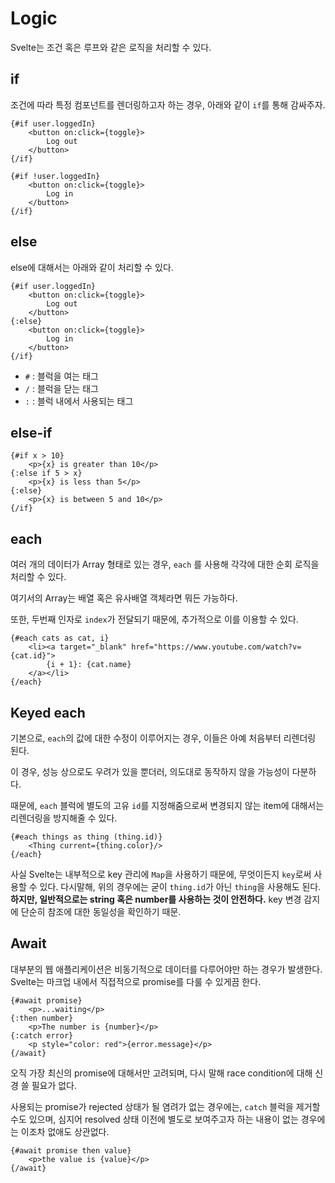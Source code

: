 # Logic

Svelte는 조건 혹은 루프와 같은 로직을 처리할 수 있다.

## if

조건에 따라 특정 컴포넌트를 렌더링하고자 하는 경우, 아래와 같이 `if`를 통해 감싸주자.

```svelte
{#if user.loggedIn}
	<button on:click={toggle}>
		Log out
	</button>
{/if}

{#if !user.loggedIn}
	<button on:click={toggle}>
		Log in
	</button>
{/if}
```

## else

else에 대해서는 아래와 같이 처리할 수 있다.

```svelte
{#if user.loggedIn}
	<button on:click={toggle}>
		Log out
	</button>
{:else}
	<button on:click={toggle}>
		Log in
	</button>
{/if}
```

- `#` : 블럭을 여는 태그
- `/` : 블럭을 닫는 태그
- `:` : 블럭 내에서 사용되는 태그

## else-if

```svelte
{#if x > 10}
	<p>{x} is greater than 10</p>
{:else if 5 > x}
	<p>{x} is less than 5</p>
{:else}
	<p>{x} is between 5 and 10</p>
{/if}
```

## each

여러 개의 데이터가 Array 형태로 있는 경우, `each` 를 사용해 각각에 대한 순회 로직을 처리할 수 있다.

여기서의 Array는 배열 혹은 유사배열 객체라면 뭐든 가능하다.

또한, 두번째 인자로 `index`가 전달되기 때문에, 추가적으로 이를 이용할 수 있다.

```
{#each cats as cat, i}
	<li><a target="_blank" href="https://www.youtube.com/watch?v={cat.id}">
		{i + 1}: {cat.name}
	</a></li>
{/each}
```

## Keyed each

기본으로, `each`의 값에 대한 수정이 이루어지는 경우, 이들은 아예 처음부터 리렌더링 된다.

이 경우, 성능 상으로도 우려가 있을 뿐더러, 의도대로 동작하지 않을 가능성이 다분하다.

때문에, `each` 블럭에 별도의 고유 `id`를 지정해줌으로써 변경되지 않는 item에 대해서는 리렌더링을 방지해줄 수 있다.

```svelte
{#each things as thing (thing.id)}
	<Thing current={thing.color}/>
{/each}
```

사실 Svelte는 내부적으로 key 관리에 `Map`을 사용하기 때문에, 무엇이든지 `key`로써 사용할 수 있다. 다시말해, 위의 경우에는 굳이 `thing.id`가 아닌 `thing`을 사용해도 된다. **하지만, 일반적으로는 string 혹은 number를 사용하는 것이 안전하다.** key 변경 감지에 단순히 참조에 대한 동일성을 확인하기 때문.

## Await

대부분의 웹 애플리케이션은 비동기적으로 데이터를 다루어야만 하는 경우가 발생한다. Svelte는 마크업 내에서 직접적으로 promise를 다룰 수 있게끔 한다.

```svelte
{#await promise}
	<p>...waiting</p>
{:then number}
	<p>The number is {number}</p>
{:catch error}
	<p style="color: red">{error.message}</p>
{/await}
```

오직 가장 최신의 promise에 대해서만 고려되며, 다시 말해 race condition에 대해 신경 쓸 필요가 없다.

사용되는 promise가 rejected 상태가 될 염려가 없는 경우에는, `catch` 블럭을 제거할 수도 있으며, 심지어 resolved 상태 이전에 별도로 보여주고자 하는 내용이 없는 경우에는 이조차 없애도 상관없다.

```svelte
{#await promise then value}
	<p>the value is {value}</p>
{/await}
```
